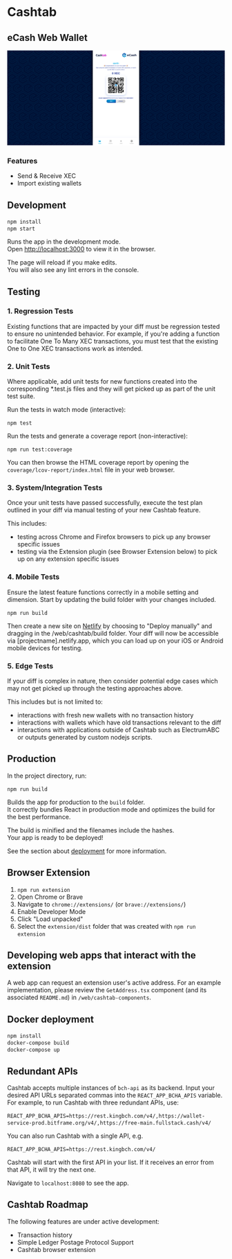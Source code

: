 # Cashtab

## eCash Web Wallet

![CashAppHome](./screenshots/ss-readme.png)

### Features

-   Send & Receive XEC
-   Import existing wallets

## Development

```
npm install
npm start
```

Runs the app in the development mode.<br>
Open [http://localhost:3000](http://localhost:3000) to view it in the browser.

The page will reload if you make edits.<br>
You will also see any lint errors in the console.

## Testing

### 1. Regression Tests

Existing functions that are impacted by your diff must be regression tested to ensure no unintended behavior. For example, if you're adding a function to facilitate One To Many XEC transactions, you must test that the existing One to One XEC transactions work as intended.

### 2. Unit Tests

Where applicable, add unit tests for new functions created into the corresponding \*.test.js files and they will get picked up as part of the unit test suite.

Run the tests in watch mode (interactive):

```
npm test
```

Run the tests and generate a coverage report (non-interactive):

```
npm run test:coverage
```

You can then browse the HTML coverage report by opening the
`coverage/lcov-report/index.html` file in your web browser.

### 3. System/Integration Tests

Once your unit tests have passed successfully, execute the test plan outlined in your diff via manual testing of your new Cashtab feature.

This includes:

-   testing across Chrome and Firefox browsers to pick up any browser specific issues
-   testing via the Extension plugin (see Browser Extension below) to pick up on any extension specific issues

### 4. Mobile Tests

Ensure the latest feature functions correctly in a mobile setting and dimension.
Start by updating the build folder with your changes included.

```
npm run build
```

Then create a new site on [Netlify](https://www.netlify.com/) by choosing to "Deploy manually" and dragging in the /web/cashtab/build folder. Your diff will now be accessible via [projectname].netlify.app, which you can load up on your iOS or Android mobile devices for testing.

### 5. Edge Tests

If your diff is complex in nature, then consider potential edge cases which may not get picked up through the testing approaches above.

This includes but is not limited to:

-   interactions with fresh new wallets with no transaction history
-   interactions with wallets which have old transactions relevant to the diff
-   interactions with applications outside of Cashtab such as ElectrumABC or outputs generated by custom nodejs scripts.

## Production

In the project directory, run:

```
npm run build
```

Builds the app for production to the `build` folder.<br>
It correctly bundles React in production mode and optimizes the build for the best performance.

The build is minified and the filenames include the hashes.<br>
Your app is ready to be deployed!

See the section about [deployment](https://facebook.github.io/create-react-app/docs/deployment) for more information.

## Browser Extension

1. `npm run extension`
2. Open Chrome or Brave
3. Navigate to `chrome://extensions/` (or `brave://extensions/`)
4. Enable Developer Mode
5. Click "Load unpacked"
6. Select the `extension/dist` folder that was created with `npm run extension`

## Developing web apps that interact with the extension

A web app can request an extension user's active address. For an example implementation, please review the `GetAddress.tsx` component (and its associated `README.md`) in `/web/cashtab-components`.

## Docker deployment

```
npm install
docker-compose build
docker-compose up
```

## Redundant APIs

Cashtab accepts multiple instances of `bch-api` as its backend. Input your desired API URLs separated commas into the `REACT_APP_BCHA_APIS` variable. For example, to run Cashtab with three redundant APIs, use:

```
REACT_APP_BCHA_APIS=https://rest.kingbch.com/v4/,https://wallet-service-prod.bitframe.org/v4/,https://free-main.fullstack.cash/v4/
```

You can also run Cashtab with a single API, e.g.

```
REACT_APP_BCHA_APIS=https://rest.kingbch.com/v4/
```

Cashtab will start with the first API in your list. If it receives an error from that API, it will try the next one.

Navigate to `localhost:8080` to see the app.

## Cashtab Roadmap

The following features are under active development:

-   Transaction history
-   Simple Ledger Postage Protocol Support
-   Cashtab browser extension
